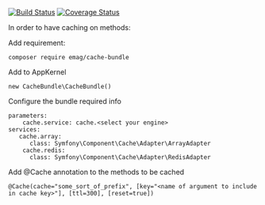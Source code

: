 [![Build Status](https://travis-ci.org/eMAGTechLabs/cachebundle.svg?branch=master)](https://travis-ci.org/eMAGTechLabs/cachebundle)
[![Coverage Status](https://coveralls.io/repos/github/eMAGTechLabs/cachebundle/badge.svg?branch=master)](https://coveralls.io/github/eMAGTechLabs/cachebundle?branch=master)

In order to have caching on methods:

Add requirement:
    
    composer require emag/cache-bundle
    
Add to AppKernel
    
    new CacheBundle\CacheBundle()

Configure the bundle required info

    parameters:
        cache.service: cache.<select your engine>
    services:
       cache.array:
          class: Symfony\Component\Cache\Adapter\ArrayAdapter
        cache.redis:
          class: Symfony\Component\Cache\Adapter\RedisAdapter

Add @Cache  annotation to the methods to be cached


    @Cache(cache="some_sort_of_prefix", [key="<name of argument to include in cache key>"], [ttl=300], [reset=true])
    
